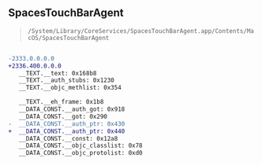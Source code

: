 ## SpacesTouchBarAgent

> `/System/Library/CoreServices/SpacesTouchBarAgent.app/Contents/MacOS/SpacesTouchBarAgent`

```diff

-2333.0.0.0.0
+2336.400.0.0.0
   __TEXT.__text: 0x168b8
   __TEXT.__auth_stubs: 0x1230
   __TEXT.__objc_methlist: 0x354

   __TEXT.__eh_frame: 0x1b8
   __DATA_CONST.__auth_got: 0x918
   __DATA_CONST.__got: 0x290
-  __DATA_CONST.__auth_ptr: 0x430
+  __DATA_CONST.__auth_ptr: 0x440
   __DATA_CONST.__const: 0x12a8
   __DATA_CONST.__objc_classlist: 0x78
   __DATA_CONST.__objc_protolist: 0xd0

```
